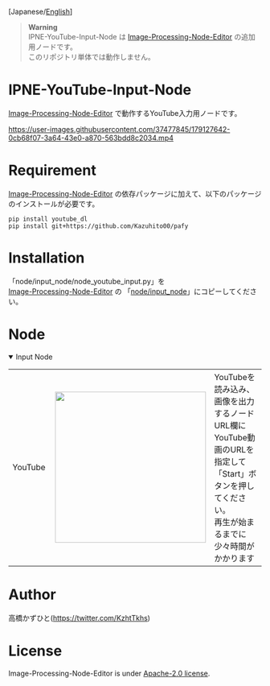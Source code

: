 [Japanese/[English](README_EN.md)]

> **Warning** <br>
> IPNE-YouTube-Input-Node は [Image-Processing-Node-Editor](https://github.com/Kazuhito00/Image-Processing-Node-Editor) の追加用ノードです。<br>
> このリポジトリ単体では動作しません。

# IPNE-YouTube-Input-Node
[Image-Processing-Node-Editor](https://github.com/Kazuhito00/Image-Processing-Node-Editor) で動作するYouTube入力用ノードです。

https://user-images.githubusercontent.com/37477845/179127642-0cb68f07-3a64-43e0-a870-563bdd8c2034.mp4

# Requirement
[Image-Processing-Node-Editor](https://github.com/Kazuhito00/Image-Processing-Node-Editor) の依存パッケージに加えて、以下のパッケージのインストールが必要です。
```
pip install youtube_dl
pip install git+https://github.com/Kazuhito00/pafy
```

# Installation
「node/input_node/node_youtube_input.py」を <br>
[Image-Processing-Node-Editor](https://github.com/Kazuhito00/Image-Processing-Node-Editor) の 「[node/input_node](https://github.com/Kazuhito00/Image-Processing-Node-Editor/tree/main/node/input_node)」にコピーしてください。

# Node
<details open>
<summary>Input Node</summary>

<table>
    <tr>
        <td width="200">
            YouTube
        </td>
        <td width="320">
            <img src="https://user-images.githubusercontent.com/37477845/179128561-d4e23896-98fd-4439-8489-223c92976899.png" loading="lazy" width="300px">
        </td>
        <td width="760">
            YouTubeを読み込み、画像を出力するノード<br>
            URL欄にYouTube動画のURLを指定して「Start」ボタンを押してください。<br>
            再生が始まるまでに少々時間がかかります
        </td>
    </tr>
</table>

</details>

# Author
高橋かずひと(https://twitter.com/KzhtTkhs)
 
# License 
Image-Processing-Node-Editor is under [Apache-2.0 license](LICENSE).<br><br>

